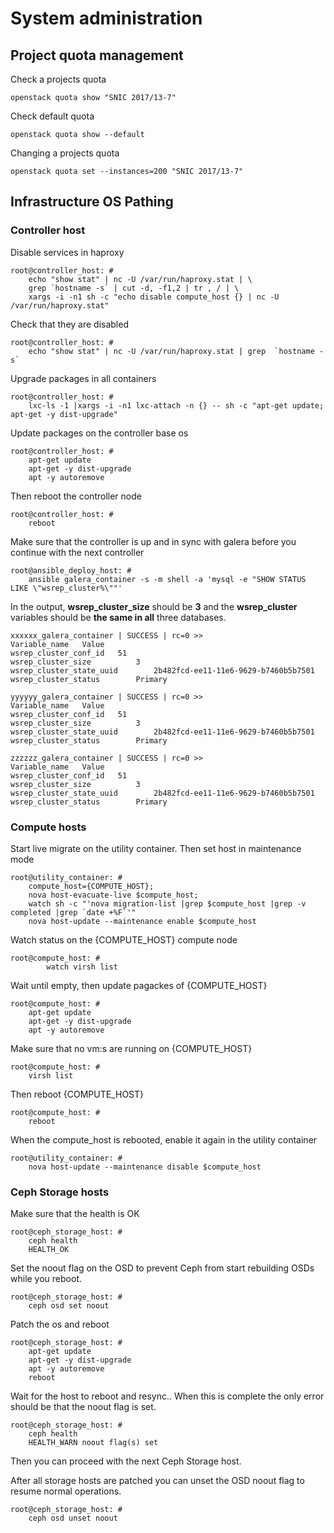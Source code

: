 # System administration

## Project quota management

Check a projects quota

    openstack quota show "SNIC 2017/13-7"

Check default quota

    openstack quota show --default

Changing a projects quota

    openstack quota set --instances=200 "SNIC 2017/13-7"

## Infrastructure OS Pathing

### Controller host

Disable services in haproxy

    root@controller_host: #
        echo "show stat" | nc -U /var/run/haproxy.stat | \
        grep `hostname -s` | cut -d, -f1,2 | tr , / | \
        xargs -i -n1 sh -c "echo disable compute_host {} | nc -U /var/run/haproxy.stat"

Check that they are disabled

    root@controller_host: #
        echo "show stat" | nc -U /var/run/haproxy.stat | grep  `hostname -s`

Upgrade packages in all containers

    root@controller_host: #
        lxc-ls -1 |xargs -i -n1 lxc-attach -n {} -- sh -c "apt-get update; apt-get -y dist-upgrade"

Update packages on the controller base os

    root@controller_host: #
        apt-get update
        apt-get -y dist-upgrade
        apt -y autoremove

Then reboot the controller node

    root@controller_host: #
        reboot

Make sure that the controller is up and in sync with galera before you continue with the next controller

    root@ansible_deploy_host: #
        ansible galera_container -s -m shell -a 'mysql -e "SHOW STATUS LIKE \"wsrep_cluster%\""'

In the output, **wsrep_cluster_size** should be **3** and the **wsrep_cluster** variables should be **the same in all** three databases.

    xxxxxx_galera_container | SUCCESS | rc=0 >>
    Variable_name   Value
    wsrep_cluster_conf_id   51
    wsrep_cluster_size          3
    wsrep_cluster_state_uuid        2b482fcd-ee11-11e6-9629-b7460b5b7501
    wsrep_cluster_status        Primary
    
    yyyyyy_galera_container | SUCCESS | rc=0 >>
    Variable_name   Value
    wsrep_cluster_conf_id   51
    wsrep_cluster_size          3
    wsrep_cluster_state_uuid        2b482fcd-ee11-11e6-9629-b7460b5b7501
    wsrep_cluster_status        Primary
    
    zzzzzz_galera_container | SUCCESS | rc=0 >>
    Variable_name   Value
    wsrep_cluster_conf_id   51
    wsrep_cluster_size          3
    wsrep_cluster_state_uuid        2b482fcd-ee11-11e6-9629-b7460b5b7501
    wsrep_cluster_status        Primary

### Compute hosts

Start live migrate on the utility container. Then set host in maintenance mode

    root@utility_container: # 
        compute_host={COMPUTE_HOST};
        nova host-evacuate-live $compute_host; 
        watch sh -c "'nova migration-list |grep $compute_host |grep -v completed |grep `date +%F`'"
        nova host-update --maintenance enable $compute_host

Watch status on the {COMPUTE_HOST} compute node

    root@compute_host: #
        	watch virsh list

Wait until empty, then update pagackes of  {COMPUTE_HOST}

    root@compute_host: #
        apt-get update
        apt-get -y dist-upgrade
        apt -y autoremove

Make sure that no vm:s are running on {COMPUTE_HOST}

    root@compute_host: #
        virsh list

Then reboot  {COMPUTE_HOST}

    root@compute_host: #
        reboot

When the compute_host is rebooted, enable it again in the utility container

    root@utility_container: # 
        nova host-update --maintenance disable $compute_host

### Ceph Storage hosts

Make sure that the health is OK

    root@ceph_storage_host: #
        ceph health
        HEALTH_OK

Set the noout flag on the OSD to prevent Ceph from start rebuilding OSDs while you reboot.

    root@ceph_storage_host: #
        ceph osd set noout

Patch the os and reboot

    root@ceph_storage_host: #
        apt-get update
        apt-get -y dist-upgrade
        apt -y autoremove
        reboot

Wait for the host to reboot and resync.. When this is complete the only error should be that the noout flag is set.

    root@ceph_storage_host: #
        ceph health
        HEALTH_WARN noout flag(s) set


Then you can proceed with the next Ceph Storage host.

After all storage hosts are patched you can unset the OSD noout flag to resume normal operations.

    root@ceph_storage_host: #
        ceph osd unset noout



